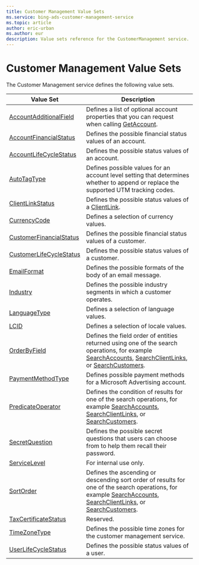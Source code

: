 ```yaml
---
title: Customer Management Value Sets
ms.service: bing-ads-customer-management-service
ms.topic: article
author: eric-urban
ms.author: eur
description: Value sets reference for the CustomerManagement service.
---
```

# Customer Management Value Sets
The Customer Management service defines the following value sets.

|Value Set|Description|
|---|---|
|[AccountAdditionalField](accountadditionalfield.md)|Defines a list of optional account properties that you can request when calling [GetAccount](getaccount.md).|
|[AccountFinancialStatus](accountfinancialstatus.md)|Defines the possible financial status values of an account.|
|[AccountLifeCycleStatus](accountlifecyclestatus.md)|Defines the possible status values of an account.|
|[AutoTagType](autotagtype.md)|Defines possible values for an account level setting that determines whether to append or replace the supported UTM tracking codes.|
|[ClientLinkStatus](clientlinkstatus.md)|Defines the possible status values of a [ClientLink](clientlink.md).|
|[CurrencyCode](currencycode.md)|Defines a selection of currency values.|
|[CustomerFinancialStatus](customerfinancialstatus.md)|Defines the possible financial status values of a customer.|
|[CustomerLifeCycleStatus](customerlifecyclestatus.md)|Defines the possible status values of a customer.|
|[EmailFormat](emailformat.md)|Defines the possible formats of the body of an email message.|
|[Industry](industry.md)|Defines the possible industry segments in which a customer operates.|
|[LanguageType](languagetype.md)|Defines a selection of language values.|
|[LCID](lcid.md)|Defines a selection of locale values.|
|[OrderByField](orderbyfield.md)|Defines the field order of entities returned using one of the search operations, for example [SearchAccounts](searchaccounts.md), [SearchClientLinks](searchclientlinks.md), or [SearchCustomers](searchcustomers.md).|
|[PaymentMethodType](paymentmethodtype.md)|Defines possible payment methods for a Microsoft Advertising account.|
|[PredicateOperator](predicateoperator.md)|Defines the condition of results for one of the search operations, for example [SearchAccounts](searchaccounts.md), [SearchClientLinks](searchclientlinks.md), or [SearchCustomers](searchcustomers.md).|
|[SecretQuestion](secretquestion.md)|Defines the possible secret questions that users can choose from to help them recall their password.|
|[ServiceLevel](servicelevel.md)|For internal use only.|
|[SortOrder](sortorder.md)|Defines the ascending or descending sort order of results for one of the search operations, for example [SearchAccounts](searchaccounts.md), [SearchClientLinks](searchclientlinks.md), or [SearchCustomers](searchcustomers.md).|
|[TaxCertificateStatus](taxcertificatestatus.md)|Reserved.|
|[TimeZoneType](timezonetype.md)|Defines the possible time zones for the customer management service.|
|[UserLifeCycleStatus](userlifecyclestatus.md)|Defines the possible status values of a user.|
